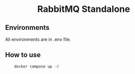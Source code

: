 <h1 align="center">RabbitMQ Standalone</h1>

## Environments

All environments are in .env file.

## How to use

```bash
    docker compose up -d
```

